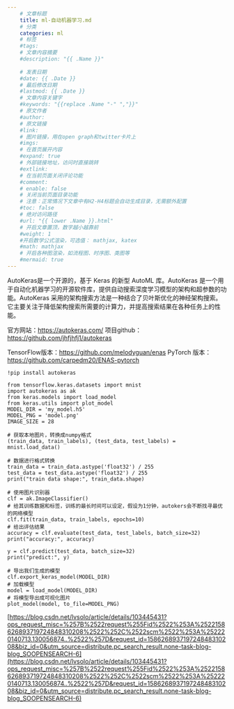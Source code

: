 ```yaml
---
    # 文章标题
    title: ml-自动机器学习.md
    # 分类
    categories: ml
    # 标签
    #tags:
    # 文章内容摘要
    #description: "{{ .Name }}"
    
    # 发表日期
    #date: {{ .Date }}
    # 最后修改日期
    #lastmod: {{ .Date }}
    # 文章内容关键字
    #keywords: "{{replace .Name "-" ","}}"
    # 原文作者
    #author:
    # 原文链接
    #link:
    # 图片链接，用在open graph和twitter卡片上
    #imgs:
    # 在首页展开内容
    #expand: true
    # 外部链接地址，访问时直接跳转
    #extlink:
    # 在当前页面关闭评论功能
    #comment:
    # enable: false
    # 关闭当前页面目录功能
    # 注意：正常情况下文章中有H2-H4标题会自动生成目录，无需额外配置
    #toc: false
    # 绝对访问路径
    #url: "{{ lower .Name }}.html"
    # 开启文章置顶，数字越小越靠前
    #weight: 1
    #开启数学公式渲染，可选值： mathjax, katex
    #math: mathjax
    # 开启各种图渲染，如流程图、时序图、类图等
    #mermaid: true
--- 
```





 AutoKeras是一个开源的，基于 Keras 的新型 AutoML 库。AutoKeras 是一个用于自动化机器学习的开源软件库，提供自动搜索深度学习模型的架构和超参数的功能。AutoKeras 采用的架构搜索方法是一种结合了贝叶斯优化的神经架构搜索。它主要关注于降低架构搜索所需要的计算力，并提高搜索结果在各种任务上的性能。

官方网站：https://autokeras.com/
项目github：https://github.com/jhfjhfj1/autokeras


TensorFlow版本：https://github.com/melodyguan/enas
PyTorch 版本：https://github.com/carpedm20/ENAS-pytorch


```!pip install autokeras```

```
from tensorflow.keras.datasets import mnist
import autokeras as ak
from keras.models import load_model
from keras.utils import plot_model
MODEL_DIR = 'my_model.h5'
MODEL_PNG = 'model.png'
IMAGE_SIZE = 28

# 获取本地图片，转换成numpy格式
(train_data, train_labels), (test_data, test_labels) = mnist.load_data()

# 数据进行格式转换
train_data = train_data.astype('float32') / 255
test_data = test_data.astype('float32') / 255
print("train data shape:", train_data.shape)

# 使用图片识别器
clf = ak.ImageClassifier()
# 给其训练数据和标签，训练的最长时间可以设定，假设为1分钟，autokers会不断找寻最优的网络模型
clf.fit(train_data, train_labels, epochs=10)
# 给出评估结果
accuracy = clf.evaluate(test_data, test_labels, batch_size=32)
print("accuracy:", accuracy)

y = clf.predict(test_data, batch_size=32) 
print("predict:", y)

# 导出我们生成的模型
clf.export_keras_model(MODEL_DIR)
# 加载模型
model = load_model(MODEL_DIR)
# 将模型导出成可视化图片
plot_model(model, to_file=MODEL_PNG)

```

[https://blog.csdn.net/lvsolo/article/details/103445431?ops_request_misc=%257B%2522request%255Fid%2522%253A%2522158626893719724848310208%2522%252C%2522scm%2522%253A%252220140713.130056874..%2522%257D&request_id=158626893719724848310208&biz_id=0&utm_source=distribute.pc_search_result.none-task-blog-blog_SOOPENSEARCH-6](https://blog.csdn.net/lvsolo/article/details/103445431?ops_request_misc=%257B%2522request%255Fid%2522%253A%2522158626893719724848310208%2522%252C%2522scm%2522%253A%252220140713.130056874..%2522%257D&request_id=158626893719724848310208&biz_id=0&utm_source=distribute.pc_search_result.none-task-blog-blog_SOOPENSEARCH-6)
